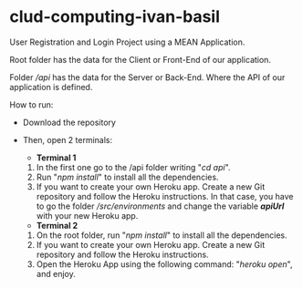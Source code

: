 # clud-computing-ivan-basil

User Registration and Login Project using a MEAN Application.

Root folder has the data for the Client or Front-End of our application.

Folder *_/api_* has the data for the Server or Back-End. Where the API of our application is defined.

How to run:

- Download the repository

- Then, open 2 terminals:

  - **Terminal 1**

  1. In the first one go to the /api folder writing "*_cd api_*". 
  2. Run "*_npm install_*" to install all the dependencies.
  3. If you want to create your own Heroku app. Create a new Git repository and follow the Heroku instructions. In that case, you have to go the folder *_/src/environments_* and change the variable **_apiUrl_** with your new Heroku app.

  - **Terminal 2**

  1. On the root folder, run "*_npm install_*" to install all the dependencies.
  2. If you want to create your own Heroku app. Create a new Git repository and follow the Heroku instructions.
  3. Open the Heroku App using the following command: "*_heroku open_*", and enjoy.
